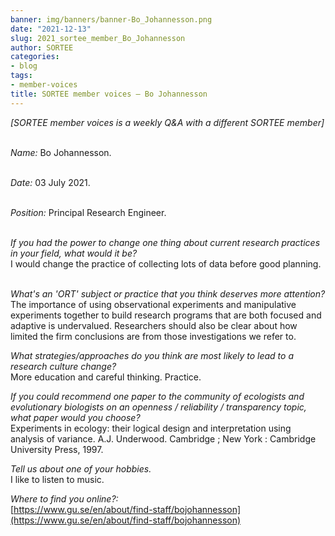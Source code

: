 ```yaml
---
banner: img/banners/banner-Bo_Johannesson.png
date: "2021-12-13"
slug: 2021_sortee_member_Bo_Johannesson
author: SORTEE
categories:
- blog
tags:
- member-voices
title: SORTEE member voices – Bo Johannesson 
---
```



*[SORTEE member voices is a weekly Q&A with a different SORTEE member]*   
&nbsp;
&nbsp;

   _Name:_ Bo Johannesson.   
&nbsp;

   _Date:_ 03 July 2021.   
&nbsp;

   _Position:_ Principal Research Engineer.   
&nbsp;
&nbsp;

_If you had the power to change one thing about current research practices in your field, what would it be?_   
I would change the practice of collecting lots of data before good planning. 
&nbsp;
&nbsp;

_What's an 'ORT' subject or practice that you think deserves more attention?_   
The importance of using observational experiments and manipulative experiments together to build research programs that are both focused and adaptive is undervalued. Researchers should also be clear about how limited the firm conclusions are from those investigations we refer to. 
&nbsp;
&nbsp;

_What strategies/approaches do you think are most likely to lead to a research culture change?_   
More education and careful thinking. Practice. 
&nbsp;
&nbsp;

_If you could recommend one paper to the community of ecologists and evolutionary biologists on an openness / reliability / transparency topic, what paper would you choose?_   
Experiments in ecology: their logical design and interpretation using analysis of variance. A.J. Underwood. Cambridge ; New York : Cambridge University Press, 1997. 
&nbsp;
&nbsp;

_Tell us about one of your hobbies._   
I like to listen to music.
&nbsp;
&nbsp;

_Where to find you online?:_   
[https://www.gu.se/en/about/find-staff/bojohannesson](https://www.gu.se/en/about/find-staff/bojohannesson)   
&nbsp;
&nbsp;